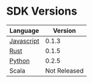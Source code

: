 # SDK Versions

| Language | Version |
| -------- | ------- |
| [Javascript](https://www.npmjs.com/package/ergonames) | 0.1.3 |
| [Rust](https://crates.io/crates/ergonames) | 0.1.5 |
| [Python](https://pypi.org/project/ergonames/) | 0.2.5 |
| Scala | Not Released |

